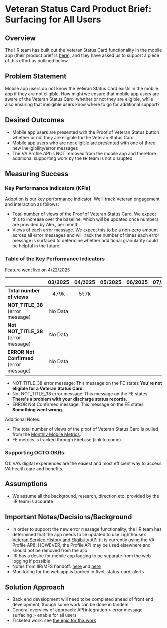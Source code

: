 # Veteran Status Card Product Brief: Surfacing for All Users

## Overview

The IIR team has built out the Veteran Status Card functionality in the mobile app (their product brief is [here](https://github.com/department-of-veterans-affairs/va.gov-team/blob/master/products/veteran-status/v1/veterans-status-web-product-outline.md)), and they have asked us to support a piece of this effort as outlined below.

## Problem Statement

Mobile app users do not know the Veteran Status Card exists in the mobile app if they are not eligible. How might we ensure that mobile app users are aware of the Veteran Status Card, whether or not they are eligible, while also ensuring that ineligible users know where to go for additional support?

## Desired Outcomes

* Mobile app users are presented with the Proof of Veteran Status button whether or not they are eligible for the Veteran Status Card  
* Mobile app users who are not eligible are presented with one of three new ineligibility/error messages  
* The VA Profile API is NOT removed from the mobile app and therefore additional supporting work by the IIR team is not disrupted

## Measuring Success

### Key Performance Indicators (KPIs)

Adoption is our key performance indicator. We’ll track Veteran engagement and interaction as follows:

* Total number of views of the Proof of Veteran Status Card. We expect this to increase over the baseline, which will be updated once numbers are provided by Alex, per month.   
* Views of each error message. We expect this to be a non-zero amount across all error messages and will track the number of times each error message is surfaced to determine whether additional granularity could be helpful in the future.

### Table of the Key Performance Indicators 
Feature went live on 4/22/2025

|  | 03/2025 | 04/2025 | 05/2025 | 06/2025 | 07/2025 | 08/2025 | 09/2025 |
| ----- | :---: | :---: | :---: | :---: | :---: | :---: | :---: |
| **Total number of views** | 479k | 557k |  |  |  |  |  |
| **NOT\_TITLE\_38** (error message) | No Data |  |  |  |  |  |  |
| **Not NOT\_TITLE\_38** (error message) | No Data |  |  |  |  |  |  |
| **ERROR Not Confirmed** (error message) | No Data |  |  |  |  |  |  |

* NOT\_TITLE\_38 error message: This message on the FE states **You're not eligible for a Veteran Status Card**.
* Not NOT\_TITLE\_38 error message: This  message on the FE states **There's a problem with your discharge status records**.
* ERROR Not Confirmed message: This message on the FE states **Something went wrong**.

Additional Notes:
* The total number of views of the proof of Veteran Status Card is pulled from the [Monthly Mobile Metrics](https://github.com/department-of-veterans-affairs/va.gov-team/blob/master/products/va-mobile-app/analytics/README.md#march-2025).
* FE metrics is tracked through Firebase (link to come). 

### Supporting OCTO OKRs:

O1: VA’s digital experiences are the easiest and most efficient way to access VA health care and benefits.

## Assumptions

* We assume all the background, research, direction etc. provided by the IIR team is accurate

## Important Notes/Decisions/Background

* In order to support the new error message functionality, the IIR team has determined that the app needs to be updated to use Lighthouse’s [Veteran Service History and Eligibility API](https://developer.va.gov/explore/api/veteran-service-history-and-eligibility) (it is currently using the VA Profile API); HOWEVER, the Profile API may be used elsewhere and should not be removed from the app   
* IIR has a desire for mobile app logging to be separate from the web logging if possible  
* Notes from IIR/MFS handoff: [here](https://github.com/department-of-veterans-affairs/va-mobile-feature-support/issues/209#issuecomment-2654834565) and [here](https://dsva.slack.com/archives/C07SD9P7XB9/p1739394087892769)  
* Monitoring for the web app is tracked in \#vet-status-card-alerts

## Solution Approach

* Back end development will need to be completed ahead of front end development, though some work can be done in tandem  
* General overview of approach: API integration \> error message surfacing \> enable for all users  
* Ticketed work: see [the epic for this work](https://github.com/department-of-veterans-affairs/va-mobile-feature-support/issues/83)
